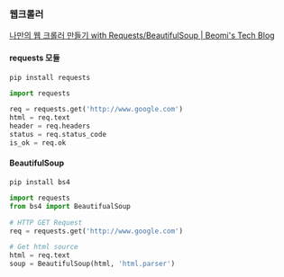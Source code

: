 ### 웹크롤러

[나만의 웹 크롤러 만들기 with Requests/BeautifulSoup | Beomi's Tech Blog](https://beomi.github.io/2017/01/20/HowToMakeWebCrawler/)

#### requests 모듈
``pip install requests``

```python
import requests

req = requests.get('http://www.google.com')
html = req.text
header = req.headers
status = req.status_code
is_ok = req.ok
```

#### BeautifulSoup
``pip install bs4``

```python
import requests
from bs4 import BeautifualSoup

# HTTP GET Request
req = requests.get('http://www.google.com')

# Get html source
html = req.text
soup = BeautifulSoup(html, 'html.parser')
```

